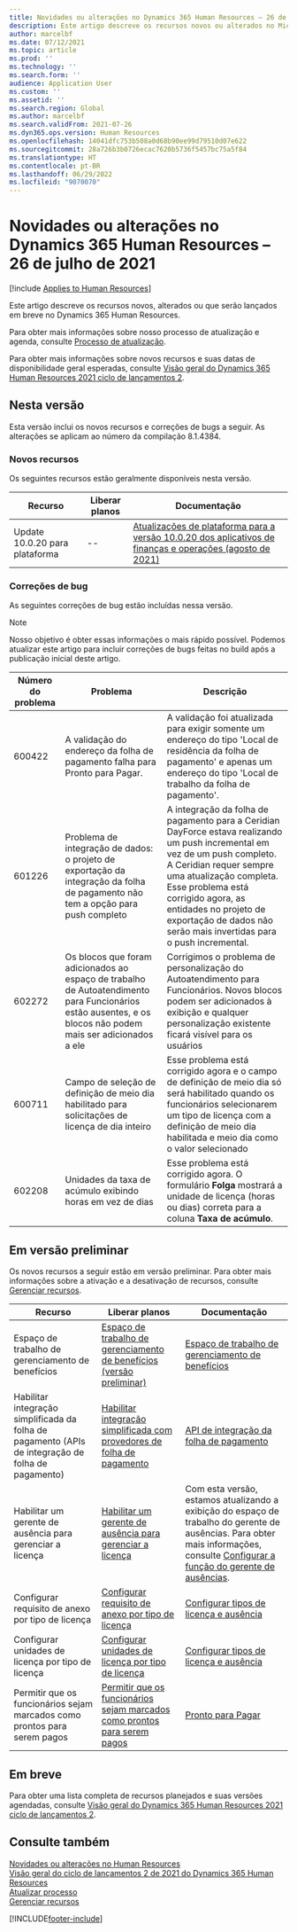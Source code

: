 ```yaml
---
title: Novidades ou alterações no Dynamics 365 Human Resources – 26 de julho de 2021
description: Este artigo descreve os recursos novos ou alterados no Microsoft Dynamics 365 Human Resources para 26 de julho de 2021.
author: marcelbf
ms.date: 07/12/2021
ms.topic: article
ms.prod: ''
ms.technology: ''
ms.search.form: ''
audience: Application User
ms.custom: ''
ms.assetid: ''
ms.search.region: Global
ms.author: marcelbf
ms.search.validFrom: 2021-07-26
ms.dyn365.ops.version: Human Resources
ms.openlocfilehash: 14041dfc753b508a0d68b90ee99d79510d07e622
ms.sourcegitcommit: 28a726b3b0726ecac7620b5736f5457bc75a5f84
ms.translationtype: HT
ms.contentlocale: pt-BR
ms.lasthandoff: 06/29/2022
ms.locfileid: "9070070"
---
```

# <a name="whats-new-or-changed-in-dynamics-365-human-resources-july-26-2021"></a>Novidades ou alterações no Dynamics 365 Human Resources – 26 de julho de 2021

[!include [Applies to Human Resources](../includes/applies-to-hr.md)]

Este artigo descreve os recursos novos, alterados ou que serão lançados em breve no Dynamics 365 Human Resources.

Para obter mais informações sobre nosso processo de atualização e agenda, consulte [Processo de atualização](hr-admin-setup-update-process.md).

Para obter mais informações sobre novos recursos e suas datas de disponibilidade geral esperadas, consulte [Visão geral do Dynamics 365 Human Resources 2021 ciclo de lançamentos 2](/dynamics365-release-plan/2021wave2/human-resources/dynamics365-human-resources/).

## <a name="in-this-release"></a>Nesta versão

Esta versão inclui os novos recursos e correções de bugs a seguir. As alterações se aplicam ao número da compilação 8.1.4384.

### <a name="new-features"></a>Novos recursos

Os seguintes recursos estão geralmente disponíveis nesta versão.

| Recurso | Liberar planos | Documentação |
| --- | --- | --- |
| Update 10.0.20 para plataforma | -- | [Atualizações de plataforma para a versão 10.0.20 dos aplicativos de finanças e operações (agosto de 2021)](/dynamics365/fin-ops-core/dev-itpro/get-started/whats-new-platform-updates-10-0-20) |

### <a name="bug-fixes"></a>Correções de bug

As seguintes correções de bug estão incluídas nessa versão.

> [!NOTE]
> Nosso objetivo é obter essas informações o mais rápido possível. Podemos atualizar este artigo para incluir correções de bugs feitas no build após a publicação inicial deste artigo.

| Número do problema | Problema |  Descrição |
| --- | --- | --- |
| 600422 | A validação do endereço da folha de pagamento falha para Pronto para Pagar. | A validação foi atualizada para exigir somente um endereço do tipo 'Local de residência da folha de pagamento' e apenas um endereço do tipo 'Local de trabalho da folha de pagamento'. |
| 601226 | Problema de integração de dados: o projeto de exportação da integração da folha de pagamento não tem a opção para push completo | A integração da folha de pagamento para a Ceridian DayForce estava realizando um push incremental em vez de um push completo. A Ceridian requer sempre uma atualização completa. Esse problema está corrigido agora, as entidades no projeto de exportação de dados não serão mais invertidas para o push incremental. |
| 602272 | Os blocos que foram adicionados ao espaço de trabalho de Autoatendimento para Funcionários estão ausentes, e os blocos não podem mais ser adicionados a ele | Corrigimos o problema de personalização do Autoatendimento para Funcionários. Novos blocos podem ser adicionados à exibição e qualquer personalização existente ficará visível para os usuários |
| 600711 | Campo de seleção de definição de meio dia habilitado para solicitações de licença de dia inteiro | Esse problema está corrigido agora e o campo de definição de meio dia só será habilitado quando os funcionários selecionarem um tipo de licença com a definição de meio dia habilitada e meio dia como o valor selecionado |
| 602208 | Unidades da taxa de acúmulo exibindo horas em vez de dias | Esse problema está corrigido agora. O formulário **Folga** mostrará a unidade de licença (horas ou dias) correta para a coluna **Taxa de acúmulo**. |

## <a name="in-preview"></a>Em versão preliminar

Os novos recursos a seguir estão em versão preliminar. Para obter mais informações sobre a ativação e a desativação de recursos, consulte [Gerenciar recursos](hr-admin-manage-features.md).

| Recurso | Liberar planos | Documentação |
| --- | --- | --- |
| Espaço de trabalho de gerenciamento de benefícios | [Espaço de trabalho de gerenciamento de benefícios (versão preliminar)](/dynamics365-release-plan/2020wave2/human-resources/dynamics365-human-resources/benefits-management-workspace) | [Espaço de trabalho de gerenciamento de benefícios](hr-benefits-management-workspace.md) |
| Habilitar integração simplificada da folha de pagamento (APIs de integração de folha de pagamento) | [Habilitar integração simplificada com provedores de folha de pagamento](/dynamics365-release-plan/2021wave1/human-resources/dynamics365-human-resources/enable-simplified-integration-payroll-providers) | [API de integração da folha de pagamento](hr-admin-integration-payroll-api-introduction.md)|
|  Habilitar um gerente de ausência para gerenciar a licença | [Habilitar um gerente de ausência para gerenciar a licença](/dynamics365-release-plan/2021wave1/human-resources/dynamics365-human-resources/enable-absence-manager-manage-leave) | Com esta versão, estamos atualizando a exibição do espaço de trabalho do gerente de ausências. Para obter mais informações, consulte [Configurar a função do gerente de ausências](https://go.microsoft.com/fwlink/?linkid=2168107).|
|  Configurar requisito de anexo por tipo de licença | [Configurar requisito de anexo por tipo de licença](/dynamics365-release-plan/2021wave1/human-resources/dynamics365-human-resources/mandate-attachments-specific-leave-types) |[Configurar tipos de licença e ausência](https://go.microsoft.com/fwlink/?linkid=2168108)|
|  Configurar unidades de licença por tipo de licença | [Configurar unidades de licença por tipo de licença](/dynamics365-release-plan/2021wave1/human-resources/dynamics365-human-resources/configure-leave-units-per-leave-type) |[Configurar tipos de licença e ausência](https://go.microsoft.com/fwlink/?linkid=2168215)|
| Permitir que os funcionários sejam marcados como prontos para serem pagos | [Permitir que os funcionários sejam marcados como prontos para serem pagos](/dynamics365-release-plan/2021wave1/human-resources/dynamics365-human-resources/enable-employees-be-marked-as-ready-pay) | [Pronto para Pagar](/dynamics365/human-resources/hr-compensation-payroll) |

## <a name="coming-soon"></a>Em breve

Para obter uma lista completa de recursos planejados e suas versões agendadas, consulte [Visão geral do Dynamics 365 Human Resources 2021 ciclo de lançamentos 2](/dynamics365-release-plan/2021wave2/human-resources/dynamics365-human-resources/).

## <a name="see-also"></a>Consulte também

[Novidades ou alterações no Human Resources](hr-admin-whats-new.md)</br>
[Visão geral do ciclo de lançamentos 2 de 2021 do Dynamics 365 Human Resources](/dynamics365-release-plan/2021wave2/human-resources/dynamics365-human-resources/)</br>
[Atualizar processo](hr-admin-setup-update-process.md)</br>
[Gerenciar recursos](hr-admin-manage-features.md)

[!INCLUDE[footer-include](../includes/footer-banner.md)]


